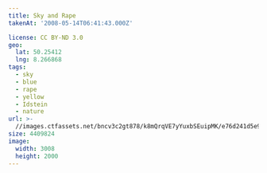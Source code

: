 ```yaml
---
title: Sky and Rape
takenAt: '2008-05-14T06:41:43.000Z'

license: CC BY-ND 3.0
geo:
  lat: 50.25412
  lng: 8.266868
tags:
  - sky
  - blue
  - rape
  - yellow
  - Idstein
  - nature
url: >-
  //images.ctfassets.net/bncv3c2gt878/k8mQrqVE7yYuxbSEuipMK/e76d241d5e927312d653383b0000eee9/sky-and-rape_4343890166_o
size: 4409824
image:
  width: 3008
  height: 2000
---
```

